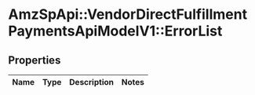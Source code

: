 # AmzSpApi::VendorDirectFulfillmentPaymentsApiModelV1::ErrorList

## Properties
Name | Type | Description | Notes
------------ | ------------- | ------------- | -------------

